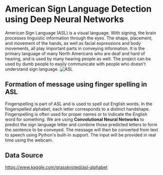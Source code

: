 
# American Sign Language Detection using Deep Neural Networks
American Sign Language (ASL) is a visual language. With signing, the brain processes linguistic information through the eyes. The shape, placement, and movement of the hands, as well as facial expressions and body movements, all play important parts in conveying information. It is the primary language of many North Americans who are deaf and hard of hearing, and is used by many hearing people as well. The project can be used by dumb people to easily communicate with people who doesn't understand sign language.
![ASL](https://user-images.githubusercontent.com/35381035/74564913-1e48d600-4f96-11ea-86fa-4e854ec77975.jpg)

## Formation of message using finger spelling in ASL

Fingerspelling is part of ASL and is used to spell out English words. In the fingerspelled alphabet, each letter corresponds to a distinct handshape. Fingerspelling is often used for proper names or to indicate the English word for something. We are using **Convolutional Neural Networks** to predict the sign language letter and combine those predicted letters to form the sentence to be conveyed.
The message will then be converted from text to speech using Python's built-in support.
The input will be provided in real time using the webcam.

## Data Source
https://www.kaggle.com/grassknoted/asl-alphabet





